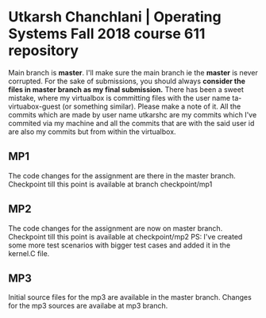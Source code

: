 # Utkarsh Chanchlani | Operating Systems Fall 2018 course 611 repository
Main branch is **master**. I'll make sure the main branch ie the **master** is never corrupted. For the sake of submissions, you should always **consider the files in master branch as my final submission.**
There has been a sweet mistake, where my virtualbox is committing files with the user name ta-virtuabox-guest (or something similar). Please make a note of it. All the commits which are made by user name utkarshc are my commits which I've commited via my machine and all the commits that are with the said user id are also my commits but from within the virtualbox. 
## MP1 
The code changes for the assignment are there in the master branch. Checkpoint till this point is available at branch checkpoint/mp1

## MP2
The code changes for the assignment are now on master branch. Checkpoint till this point is available at checkpoint/mp2
PS: I've created some more test scenarios with bigger test cases and added it in the kernel.C file.

## MP3
Initial source files for the mp3 are available in the master branch. Changes for the mp3 sources are availabe at mp3 branch. 

